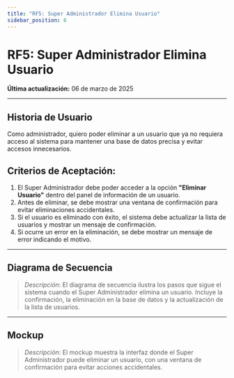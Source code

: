 ```yaml
---
title: "RF5: Super Administrador Elimina Usuario"  
sidebar_position: 6
---
```


# RF5: Super Administrador Elimina Usuario  

**Última actualización:** 06 de marzo de 2025  

---

## Historia de Usuario  

Como administrador, quiero poder eliminar a un usuario que ya no requiera acceso al sistema para mantener una base de datos precisa y evitar accesos innecesarios.


## **Criterios de Aceptación:**  

1. El Super Administrador debe poder acceder a la opción **"Eliminar Usuario"** dentro del panel de información de un usuario.  
2. Antes de eliminar, se debe mostrar una ventana de confirmación para evitar eliminaciones accidentales.  
3. Si el usuario es eliminado con éxito, el sistema debe actualizar la lista de usuarios y mostrar un mensaje de confirmación.  
4. Si ocurre un error en la eliminación, se debe mostrar un mensaje de error indicando el motivo.  

---

## **Diagrama de Secuencia**  

> *Descripción*: El diagrama de secuencia ilustra los pasos que sigue el sistema cuando el Super Administrador elimina un usuario. Incluye la confirmación, la eliminación en la base de datos y la actualización de la lista de usuarios.  

---

## **Mockup**  

> *Descripción*: El mockup muestra la interfaz donde el Super Administrador puede eliminar un usuario, con una ventana de confirmación para evitar acciones accidentales.  
